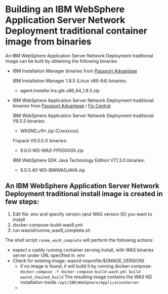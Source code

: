 # Building an IBM WebSphere Application Server Network Deployment traditional container image from binaries

An IBM WebSphere Application Server Network Deployment traditional image can be built by obtaining the following binaries:
* IBM Installation Manager binaries from [Passport Advantage](http://www-01.ibm.com/software/passportadvantage/pao_customer.html)

  IBM Installation Manager 1.8.5 (Linux x86-64) binaries:
  * agent.installer.lnx.gtk.x86_64_1.8.5.zip

* IBM WebSphere Application Server Network Deployment traditional binaries from [Passport Advantage](http://www-01.ibm.com/software/passportadvantage/pao_customer.html) / [Fix Central](http://www-933.ibm.com/support/fixcentral/)

  IBM WebSphere Application Server Network Deployment traditional V8.5.5 binaries:
  * WASND_v9*.zip (Cxxxxxxx)

  Fixpack V9.0.0.X binaries:
  * 9.0.0-WS-WAS-FP00000X.zip

  IBM WebSphere SDK Java Technology Edition V7.1.3.0 binaries:
  * 8.0.5.40-WS-IBMWASJAVA.zip

## An IBM WebSphere Application Server Network Deployment traditional install image is created in few steps:

1. Edit file .env and specify version (and WAS version ID) you want to install  
1. docker-compose-build-was9.yml
2. run wasnd/runme_was9_complete.sh


The shell script `runme_was9_complete` will perform the following actions:
- expect a caddy running container serving install, with WAS binaries server under URL specified in .env
- Check for existing image: wasnd-noprofile:${IMAGE_VERSION}
  - if no image is found, it will build it by running docker-compose:
    `docker-compose -f docker-compose-build-was9.yml build wasnd_chained_build`
    The resulting image contains the WAS ND installation inside `/opt/IBM/WebSphere/ApplicationServer`
  -
